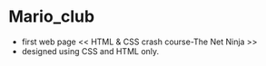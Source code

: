 # Mario_club
- first web page << HTML & CSS crash course-The Net Ninja >> 
- designed using CSS and HTML only. 
